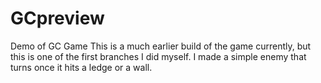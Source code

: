 # GCpreview
Demo of GC Game
This is a much earlier build of the game currently, but this is one of the first branches I did myself. I made a simple enemy that turns once it hits a ledge or a wall.
